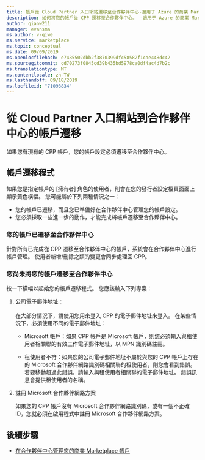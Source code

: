 ```yaml
---
title: 帳戶從 Cloud Partner 入口網站遷移至合作夥伴中心-適用于 Azure 的商業 Marketplace
description: 如何將您的帳戶從 CPP 遷移至合作夥伴中心。 -適用于 Azure 的商業 Marketplace
author: qianw211
manager: evansma
ms.author: v-qiwe
ms.service: marketplace
ms.topic: conceptual
ms.date: 09/09/2019
ms.openlocfilehash: e7485502dbb2f3870399dfc58582f1cae448dc42
ms.sourcegitcommit: cd70273f0845cd39b435bd5978ca0df4ac4d7b2c
ms.translationtype: MT
ms.contentlocale: zh-TW
ms.lasthandoff: 09/18/2019
ms.locfileid: "71098834"
---
```

# <a name="account-migration-from-cloud-partner-portal-to-partner-center"></a>從 Cloud Partner 入口網站到合作夥伴中心的帳戶遷移

如果您有現有的 CPP 帳戶，您的帳戶設定必須遷移至合作夥伴中心。

## <a name="account-migration-process"></a>帳戶遷移程式

如果您是指定帳戶的 [擁有者] 角色的使用者，則會在您的發行者設定檔頁面面上顯示黃色橫幅。 您可能屬於下列兩種情況之一：

- 您的帳戶已遷移，而且您已準備好在合作夥伴中心管理您的帳戶設定。
- 您必須採取一些進一步的動作，才能完成將帳戶遷移至合作夥伴中心。

### <a name="your-account-has-been-migrated-to-partner-center"></a>您的帳戶已遷移至合作夥伴中心

針對所有已完成從 CPP 遷移至合作夥伴中心的帳戶，系統會在合作夥伴中心進行帳戶管理。 使用者新增/刪除之類的變更會同步處理回 CPP。

### <a name="you-have-not-yet-migrated-your-account-to-partner-center"></a>您尚未將您的帳戶遷移至合作夥伴中心

按一下橫幅以起始您的帳戶遷移程式。 您應該輸入下列專案：

1. 公司電子郵件地址： <br> <br> 在大部分情況下，請使用您用來登入 CPP 的電子郵件地址來登入。 在某些情況下，必須使用不同的電子郵件地址：

    * Microsoft 帳戶：如果 CPP 帳戶是 Microsoft 帳戶，則您必須輸入與租使用者相關聯的有效工作電子郵件地址，以 MPN 識別碼註冊。

    * 租使用者不符：如果您的公司電子郵件地址不屬於與您的 CPP 帳戶上存在的 Microsoft 合作夥伴網路識別碼相關聯的租使用者，則您會看到錯誤。 若要移動超過此錯誤，請輸入與租使用者相關聯的電子郵件地址。 錯誤訊息會提供租使用者的名稱。

2. 註冊 Microsoft 合作夥伴網路方案

    如果您的 CPP 帳戶沒有 Microsoft 合作夥伴網路識別碼，或有一個不正確 ID，您就必須在啟用程式中註冊 Microsoft 合作夥伴網路方案。

## <a name="next-steps"></a>後續步驟

- [在合作夥伴中心管理您的商業 Marketplace 帳戶](./manage-account.md) 
